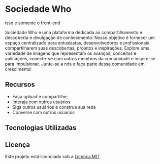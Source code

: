 # Sociedade Who

isso e somente o front-end

Sociedade Who é uma plataforma dedicada ao compartilhamento e descoberta e divulgação de conhecimento. Nosso objetivo é fornecer um espaço centralizado para entusiastas, desenvolvedores e profissionais  compartilharem suas descobertas, projetos e inspirações. Explore uma variedade de imagens que representam os avanços, conceitos e aplicações, conecte-se com outros membros da comunidade e inspire-se para impulsionar. Junte-se a nós e faça parte dessa comunidade em crescimento!

## Recursos

- Faça upload e compartilhe;
- Interaja com outros usuários 
- Siga outros usuários e construa sua rede
- Converse com outros usuarios

## Tecnologias Utilizadas


## Licença

Este projeto está licenciado sob a [Licença MIT](LICENSE).
